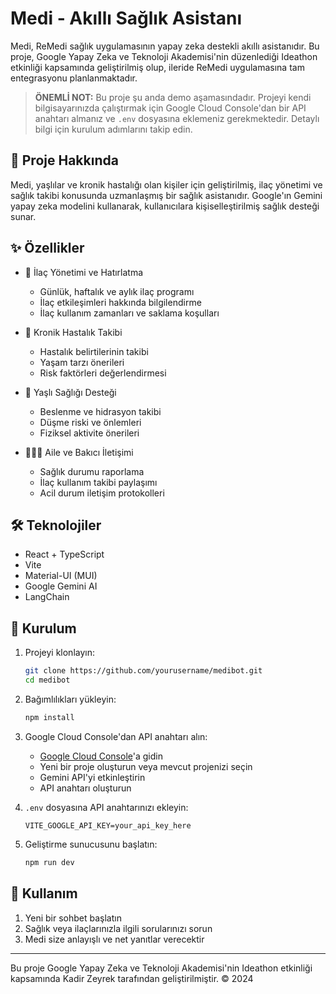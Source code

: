 # Medi - Akıllı Sağlık Asistanı

Medi, ReMedi sağlık uygulamasının yapay zeka destekli akıllı asistanıdır. Bu proje, Google Yapay Zeka ve Teknoloji Akademisi'nin düzenlediği Ideathon etkinliği kapsamında geliştirilmiş olup, ileride ReMedi uygulamasına tam entegrasyonu planlanmaktadır.

> **ÖNEMLİ NOT:** Bu proje şu anda demo aşamasındadır. Projeyi kendi bilgisayarınızda çalıştırmak için Google Cloud Console'dan bir API anahtarı almanız ve `.env` dosyasına eklemeniz gerekmektedir. Detaylı bilgi için kurulum adımlarını takip edin.

## 🎯 Proje Hakkında

Medi, yaşlılar ve kronik hastalığı olan kişiler için geliştirilmiş, ilaç yönetimi ve sağlık takibi konusunda uzmanlaşmış bir sağlık asistanıdır. Google'ın Gemini yapay zeka modelini kullanarak, kullanıcılara kişiselleştirilmiş sağlık desteği sunar.

## ✨ Özellikler

- 💊 İlaç Yönetimi ve Hatırlatma

  - Günlük, haftalık ve aylık ilaç programı
  - İlaç etkileşimleri hakkında bilgilendirme
  - İlaç kullanım zamanları ve saklama koşulları

- 🏥 Kronik Hastalık Takibi

  - Hastalık belirtilerinin takibi
  - Yaşam tarzı önerileri
  - Risk faktörleri değerlendirmesi

- 👵 Yaşlı Sağlığı Desteği

  - Beslenme ve hidrasyon takibi
  - Düşme riski ve önlemleri
  - Fiziksel aktivite önerileri

- 👨‍👩‍👦 Aile ve Bakıcı İletişimi
  - Sağlık durumu raporlama
  - İlaç kullanım takibi paylaşımı
  - Acil durum iletişim protokolleri

## 🛠️ Teknolojiler

- React + TypeScript
- Vite
- Material-UI (MUI)
- Google Gemini AI
- LangChain

## 🚀 Kurulum

1. Projeyi klonlayın:

   ```bash
   git clone https://github.com/yourusername/medibot.git
   cd medibot
   ```

2. Bağımlılıkları yükleyin:

   ```bash
   npm install
   ```

3. Google Cloud Console'dan API anahtarı alın:

   - [Google Cloud Console](https://console.cloud.google.com)'a gidin
   - Yeni bir proje oluşturun veya mevcut projenizi seçin
   - Gemini API'yi etkinleştirin
   - API anahtarı oluşturun

4. `.env` dosyasına API anahtarınızı ekleyin:

   ```env
   VITE_GOOGLE_API_KEY=your_api_key_here
   ```

5. Geliştirme sunucusunu başlatın:
   ```bash
   npm run dev
   ```

## 📱 Kullanım

1. Yeni bir sohbet başlatın
2. Sağlık veya ilaçlarınızla ilgili sorularınızı sorun
3. Medi size anlayışlı ve net yanıtlar verecektir

---

Bu proje Google Yapay Zeka ve Teknoloji Akademisi'nin Ideathon etkinliği kapsamında Kadir Zeyrek tarafından geliştirilmiştir. © 2024
